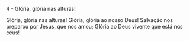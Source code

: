 4 - Glória, glória nas alturas!

Glória, glória nas alturas!
Glória, glória ao nosso Deus!
Salvação nos preparou por Jesus, que nos amou;
Glória ao Deus vivente que está nos céus!
